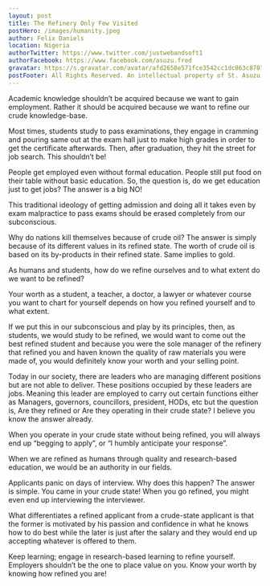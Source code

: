 ```yaml
---
layout: post
title: The Refinery Only Few Visited
postHero: /images/humanity.jpeg
author: Felix Daniels
location: Nigeria
authorTwitter: https://www.twitter.com/justwebandsoft1
authorFacebook: https://www.facebook.com/asuzu.fred
gravatar: https://s.gravatar.com/avatar/afd2658e571fce3542cc1dc863c8707c?s=150
postFooter: All Rights Reserved. An intellectual property of St. Asuzu, Alfred P. M. <a href="#">See my profile</a>
---
```


Academic knowledge shouldn’t be acquired because we want to gain employment. Rather it should be acquired because we want to refine our crude knowledge-base.

Most times, students study to pass examinations, they engage in cramming and pouring same out at the exam hall just to make high grades in order to get the certificate afterwards. Then, after graduation, they hit the street for job search. This shouldn’t be!

People get employed even without formal education. People still put food on their table without basic education. So, the question is, do we get education just to get jobs? The answer is a big NO!

This traditional ideology of getting admission and doing all it takes even by exam malpractice to pass exams should be erased completely from our subconscious. 

Why do nations kill themselves because of crude oil? The answer is simply because of its different values in its refined state. The worth of crude oil is based on its by-products in their refined state. Same implies to gold.

As humans and students, how do we refine ourselves and to what extent do we want to be refined?

Your worth as a student, a teacher, a doctor, a lawyer or whatever course you want to chart for yourself depends on how you refined yourself and to what extent.

If we put this in our subconscious and play by its principles, then, as students, we would study to be refined, we would want to come out the best refined student and because you were the sole manager of the refinery that refined you and haven known the quality of raw materials you were made of, you would definitely know your worth and your selling point.

Today in our society, there are leaders who are managing different positions but are not able to deliver. These positions occupied by these leaders are jobs. Meaning this leader are employed to carry out certain functions either as Managers, governors, councillors, president, HODs, etc but the question is, Are they refined or Are they operating in their crude state? I believe you know the answer already.

When you operate in your crude state without being refined, you will always end up “begging to apply”, or “I humbly anticipate your response”. 

When we are refined as humans through quality and research-based education, we would be an authority in our fields.

Applicants panic on days of interview. Why does this happen? The answer is simple. You came in your crude state! When you go refined, you might even end up interviewing the interviewer.

What differentiates a refined applicant from a crude-state applicant is that the former is motivated by his passion and confidence in what he knows how to do best while the later is just after the salary and they would end up accepting whatever is offered to them.

Keep learning; engage in research-based learning to refine yourself. Employers shouldn’t be the one to place value on you. Know your worth by knowing how refined you are!
